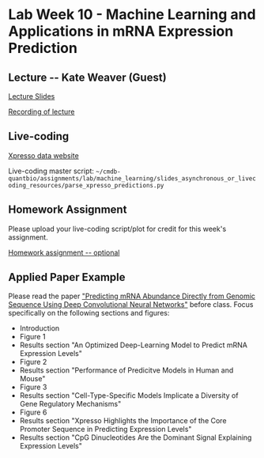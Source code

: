 # Lab Week 10 - Machine Learning and Applications in mRNA Expression Prediction

## Lecture -- Kate Weaver (Guest)

[Lecture Slides](https://github.com/bxlab/cmdb-quantbio/raw/main/assignments/lab/machine_learning/slides_asynchronous_or_livecoding_resources/machine_learning_slides.pdf)

[Recording of lecture](https://livejohnshopkins.sharepoint.com/:v:/s/qbb2021/EQaI0YBtkTVCk2vHORF9GDsBdweEP31C9Cl6pTpaQkxrSg?e=InMVd7)

## Live-coding

[Xpresso data website](https://xpresso.gs.washington.edu/data/)

Live-coding master script: `~/cmdb-quantbio/assignments/lab/machine_learning/slides_asynchronous_or_livecoding_resources/parse_xpresso_predictions.py`

## Homework Assignment

Please upload your live-coding script/plot for credit for this week's assignment.

[Homework assignment -- optional](https://bxlab.github.io/cmdb-quantbio/assignments/lab/machine_learning/assignment/)

## Applied Paper Example

Please read the paper ["Predicting mRNA Abundance Directly from Genomic Sequence Using Deep Convolutional Neural Networks"](https://pubmed.ncbi.nlm.nih.gov/32433972/) before class. Focus specifically on the following sections and figures:

  * Introduction
  * Figure 1
  * Results section "An Optimized Deep-Learning Model to Predict mRNA Expression Levels"
  * Figure 2
  * Results section "Performance of Predicitve Models in Human and Mouse"
  * Figure 3
  * Results section "Cell-Type-Specific Models Implicate a Diversity of Gene Regulatory Mechanisms"
  * Figure 6
  * Results section "Xpresso Highlights the Importance of the Core Promoter Sequence in Predicting Expression Levels"
  * Results section "CpG Dinucleotides Are the Dominant Signal Explaining Expression Levels"
